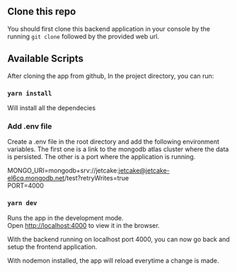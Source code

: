 ## Clone this repo

You should first clone this backend application in your console by the running `git clone` followed by the provided web url.

## Available Scripts

After cloning the app from github, In the project directory, you can run:

### `yarn install`

Will install all the dependecies

### Add .env file

Create a .env file in the root directory and add the following environment variables. The first one is a link to the mongodb atlas cluster where the data is persisted. The other is a port where the application is running.

MONGO_URI=mongodb+srv://jetcake:jetcake@jetcake-el6cq.mongodb.net/test?retryWrites=true\
PORT=4000

### `yarn dev`

Runs the app in the development mode.<br />
Open [http://localhost:4000](http://localhost:4000) to view it in the browser.

With the backend running on localhost port 4000, you can now go back and setup the frontend application.

With nodemon installed, the app will reload everytime a change is made.<br />
